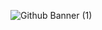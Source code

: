 ![Github Banner (1)](https://github.com/SenitelKJ/SenitelKJ/assets/24694609/b8e806c6-786f-4ae0-92d8-b1d2bfbd0b15)
